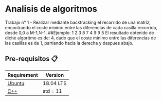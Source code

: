 # Analisis de algoritmos
Trabajo n° 1 - Realizar mediante backtracking el recorrido de una matriz, encontrando el coste minimo entre las diferencias de cada casilla recorrida, desde 0,0 a M-1,N-1.
##Ejemplo:
1 2 3
8 7 4
9 9 5
El resultado obtenido de dicho algoritmo es de: 4, dado que el coste minimo entre las diferencias de las casillas es de 1, partiendo hacia la derecha y despues abajo.

## Pre-requisitos :clipboard:
Requirement  | Version
------------- | -------------
[Ubuntu](https://ubuntu.com/download/desktop)    |  18.04 LTS
[C++](https://isocpp.org/)       |  std = 11 